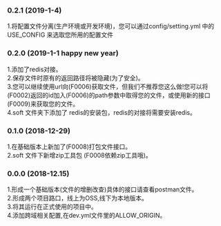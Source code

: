 ### 0.2.1 (2019-1-4)
1.将配置文件分离(生产环境或开发环境)，您可以通过config/setting.yml 中的USE_CONFIG 来选取您所用的配置文件
### 0.2.0 (2019-1-1 happy new year)
1.添加了redis对接。<br/>
2.保存文件时原有的返回路径将被隐藏(为了安全)。<br/>
3.您可以继续使用url向(F0006)获取文件，但我们不推荐您这么做!您可以将(F0002)返回的id加入(F0006)的path参数中取得您的文件，或使用新的接口(F0009)来获取您的文件。<br/>
4.soft 文件夹下添加了 redis的安装包，redis的对接将需要安装redis。<br/>
### 0.1.0 (2018-12-29)
1.在基础版本上新加了(F0008)打包文件接口。<br/>
2.soft 文件下新增zip工具包 (F0008依赖zip工具哦)。<br/>
### 0.0.0 (2018-12.15)
1.形成一个基础版本(文件的增删改查)具体的接口请查看postman文件。<br/>
2.形成两个项目路口，线上为OSS,线下为本地版本。<br/>
3.将其运行在正式使用的项目中。<br/>
4.添加跨域相关配置,在dev.yml文件里的ALLOW_ORIGIN。<br/>
